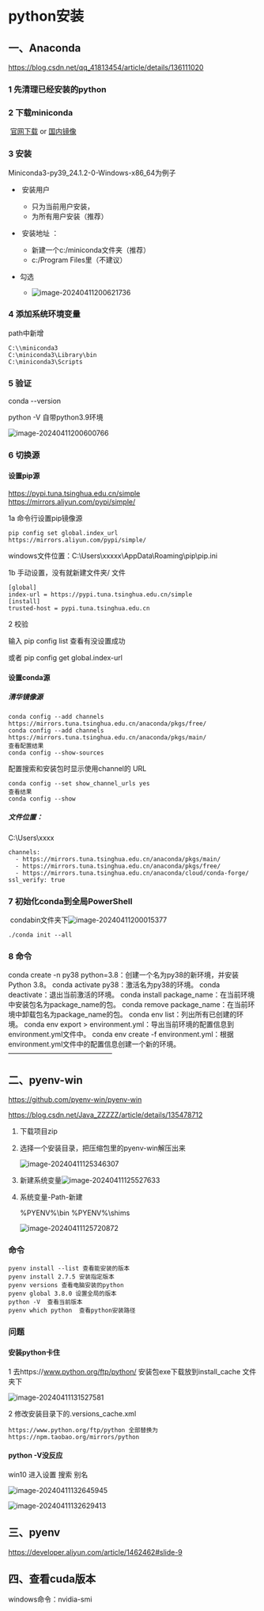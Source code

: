 # python安装







## 一、Anaconda

https://blog.csdn.net/qq_41813454/article/details/136111020

### 1 先清理已经安装的python

### 2 下载miniconda

​	[官网下载](https://docs.anaconda.com/free/miniconda/)	or   [国内镜像](https://mirrors.tuna.tsinghua.edu.cn/anaconda/miniconda/)

### 3 安装

Miniconda3-py39_24.1.2-0-Windows-x86_64为例子

- ​	安装用户
  - 只为当前用户安装，
  - 为所有用户安装（推荐）

- ​	安装地址 ：
  - 新建一个c:/miniconda文件夹（推荐）
  - c:/Program Files里（不建议）
- 勾选
  - ![image-20240411200621736](https://raw.githubusercontent.com/xxxsjan/pic-bed/main/image-20240411200621736.png)

### 4 添加系统环境变量

path中新增

```
C:\\miniconda3
C:\miniconda3\Library\bin
C:\miniconda3\Scripts
```

### 5 验证

conda --version

python -V     自带python3.9环境

![image-20240411200600766](https://raw.githubusercontent.com/xxxsjan/pic-bed/main/image-20240411200600766.png)

### 6 切换源

#### 设置pip源

https://pypi.tuna.tsinghua.edu.cn/simple
https://mirrors.aliyun.com/pypi/simple/



1a 命令行设置pip镜像源

```
pip config set global.index_url https://mirrors.aliyun.com/pypi/simple/
```

windows文件位置：C:\Users\xxxxx\AppData\Roaming\pip\pip.ini 



1b  手动设置，没有就新建文件夹/ 文件

```
[global]
index-url = https://pypi.tuna.tsinghua.edu.cn/simple
[install]
trusted-host = pypi.tuna.tsinghua.edu.cn
```

 2 校验

输入 pip config list 查看有没设置成功

或者 pip config get global.index-url

#### 设置conda源



##### 清华镜像源

```
conda config --add channels https://mirrors.tuna.tsinghua.edu.cn/anaconda/pkgs/free/
conda config --add channels https://mirrors.tuna.tsinghua.edu.cn/anaconda/pkgs/main/
查看配置结果
conda config --show-sources
```



配置搜索和安装包时显示使用channel的 URL



```
conda config --set show_channel_urls yes
查看结果
conda config --show
```



##### 文件位置：

C:\Users\xxxx

```
channels:
  - https://mirrors.tuna.tsinghua.edu.cn/anaconda/pkgs/main/
  - https://mirrors.tuna.tsinghua.edu.cn/anaconda/pkgs/free/
  - https://mirrors.tuna.tsinghua.edu.cn/anaconda/cloud/conda-forge/
ssl_verify: true
```

### 7 初始化conda到全局PowerShell

​	condabin文件夹下![image-20240411200015377](https://raw.githubusercontent.com/xxxsjan/pic-bed/main/image-20240411200015377.png)

```
./conda init --all
```



### 8 命令

conda create -n py38 python=3.8：创建一个名为py38的新环境，并安装Python 3.8。
conda activate py38：激活名为py38的环境。
conda deactivate：退出当前激活的环境。
conda install package_name：在当前环境中安装包名为package_name的包。
conda remove package_name：在当前环境中卸载包名为package_name的包。
conda env list：列出所有已创建的环境。
conda env export > environment.yml：导出当前环境的配置信息到environment.yml文件中。
conda env create -f environment.yml：根据environment.yml文件中的配置信息创建一个新的环境。
———————————————



## 二、pyenv-win

https://github.com/pyenv-win/pyenv-win

https://blog.csdn.net/Java_ZZZZZ/article/details/135478712

1. 下载项目zip

2. 选择一个安装目录，把压缩包里的pyenv-win解压出来

   ![image-20240411125346307](https://raw.githubusercontent.com/xxxsjan/pic-bed/main/image-20240411125346307.png)

3. 新建系统变量![image-20240411125527633](https://raw.githubusercontent.com/xxxsjan/pic-bed/main/image-20240411125527633.png)

4. 系统变量-Path-新建

   %PYENV%\bin 
   %PYENV%\shims

   ![image-20240411125720872](https://raw.githubusercontent.com/xxxsjan/pic-bed/main/image-20240411125720872.png)

### 命令

```
pyenv install --list 查看能安装的版本
pyenv install 2.7.5 安装指定版本
pyenv versions 查看电脑安装的python
pyenv global 3.8.0 设置全局的版本
python -V  查看当前版本
pyenv which python  查看python安装路径
```

### 问题

#### 安装python卡住

1 去https://www.python.org/ftp/python/  安装包exe下载放到install_cache 文件夹下

![image-20240411131527581](https://raw.githubusercontent.com/xxxsjan/pic-bed/main/image-20240411131527581.png)

2 修改安装目录下的.versions_cache.xml

```
https://www.python.org/ftp/python 全部替换为 https://npm.taobao.org/mirrors/python
```

#### python -V没反应

win10 进入设置 搜索 别名 

![image-20240411132645945](https://raw.githubusercontent.com/xxxsjan/pic-bed/main/image-20240411132645945.png)

![image-20240411132629413](https://raw.githubusercontent.com/xxxsjan/pic-bed/main/image-20240411132629413.png)



## 三、pyenv

https://developer.aliyun.com/article/1462462#slide-9



## 四、查看cuda版本

windows命令：nvidia-smi